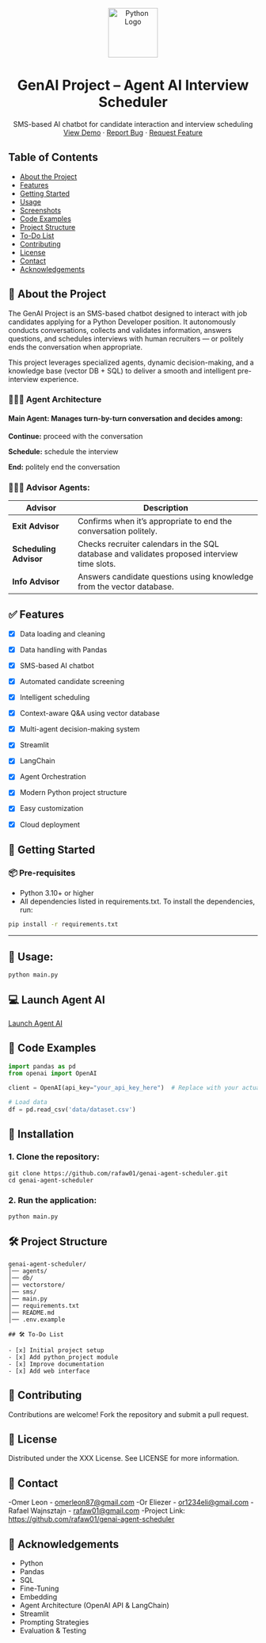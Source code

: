 
<p align="center">
  <img src="https://upload.wikimedia.org/wikipedia/commons/c/c3/Python-logo-notext.svg" alt="Python Logo" width="100" height="100">
</p>

<h1 align="center"> GenAI Project – Agent AI Interview Scheduler</h1>
<p align="center">
  SMS-based AI chatbot for candidate interaction and interview scheduling  
  <br/>
  <a href="https://github.com/rafaw01/genai-agent-scheduler">View Demo</a>
  ·
  <a href="https://github.com/rafaw01/genai-agent-scheduler/issues">Report Bug</a>
  ·
  <a href="https://github.com/rafaw01/genai-agent-scheduler/issues">Request Feature</a>
</p>


## Table of Contents
- [About the Project](#about-the-project)
- [Features](#features)
- [Getting Started](#getting-started)
- [Usage](#usage)
- [Screenshots](#screenshots)
- [Code Examples](#code-examples)
- [Project Structure](#project-structure)
- [To-Do List](#to-do-list)
- [Contributing](#contributing)
- [License](#license)
- [Contact](#contact)
- [Acknowledgements](#acknowledgements)



## 📌 About the Project
The GenAI Project is an SMS-based chatbot designed to interact with job candidates applying for a Python Developer position. It autonomously conducts conversations, collects and validates information, answers questions, and schedules interviews with human recruiters — or politely ends the conversation when appropriate.

This project leverages specialized agents, dynamic decision-making, and a knowledge base (vector DB + SQL) to deliver a smooth and intelligent pre-interview experience.

### 👨🏻‍💻 Agent Architecture
#### Main Agent: Manages turn-by-turn conversation and decides among:

**Continue:** proceed with the conversation

**Schedule:** schedule the interview

**End:** politely end the conversation

### 👨🏻‍💻 Advisor Agents:

| Advisor             | Description                                                                                   |
|---------------------|-----------------------------------------------------------------------------------------------|
| **Exit Advisor**      | Confirms when it’s appropriate to end the conversation politely.                             |
| **Scheduling Advisor**| Checks recruiter calendars in the SQL database and validates proposed interview time slots.  |
| **Info Advisor**      | Answers candidate questions using knowledge from the vector database.                        |



## ✅ Features
- [x] Data loading and cleaning 
- [x] Data handling with Pandas
- [x] SMS-based AI chatbot
- [x] Automated candidate screening
- [x] Intelligent scheduling
- [x] Context-aware Q&A using vector database
- [x] Multi-agent decision-making system
- [x] Streamlit 
- [x] LangChain
- [x] Agent Orchestration
- [x] Modern Python project structure
- [x] Easy customization 
- [x] Cloud deployment


## 🚀 Getting Started

###  📦 Pre-requisites
- Python 3.10+ or higher 
- All dependencies listed in requirements.txt.
To install the dependencies, run:
```bash
pip install -r requirements.txt
```
---


## 📡 Usage:
```
python main.py
```

## 💻 Launch Agent AI

[Launch Agent AI](https://ganaifin.streamlit.app/)


## 🐍 Code Examples
```python
import pandas as pd
from openai import OpenAI

client = OpenAI(api_key="your_api_key_here")  # Replace with your actual API key or use environment variable

# Load data
df = pd.read_csv('data/dataset.csv')
```


## 🚀 Installation
### 1. Clone the repository:

```
git clone https://github.com/rafaw01/genai-agent-scheduler.git
cd genai-agent-scheduler
```

### 2. Run the application:
```
python main.py
```

## 🛠️ Project Structure

```plaintext
genai-agent-scheduler/
│── agents/
│── db/
│── vectorstore/
│── sms/
│── main.py
│── requirements.txt
│── README.md
│── .env.example
```

```
## 🛠️ To-Do List

- [x] Initial project setup  
- [x] Add python_project module  
- [x] Improve documentation  
- [x] Add web interface  

```

## 🤝 Contributing
Contributions are welcome! Fork the repository and submit a pull request.


## 📄 License

Distributed under the XXX License. See LICENSE for more information.

## 📄 Contact

-Omer Leon - omerleon87@gmail.com
-Or Eliezer - or1234eli@gmail.com
-Rafael Wajnsztajn - rafaw01@gmail.com
-Project Link: https://github.com/rafaw01/genai-agent-scheduler

## 📄 Acknowledgements
- Python
- Pandas
- SQL 
- Fine-Tuning
- Embedding
- Agent Architecture (OpenAI API & LangChain)
- Streamlit
- Prompting Strategies
- Evaluation & Testing 
